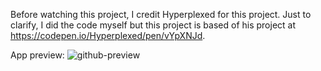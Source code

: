 Before watching this project, I credit Hyperplexed for this project. Just to clarify, I did the code myself but this project is based of his project at https://codepen.io/Hyperplexed/pen/vYpXNJd.

App preview: 
![github-preview‬](https://user-images.githubusercontent.com/89547323/207648468-73f7d691-8ef1-4058-a04a-093324e88e9a.png)
